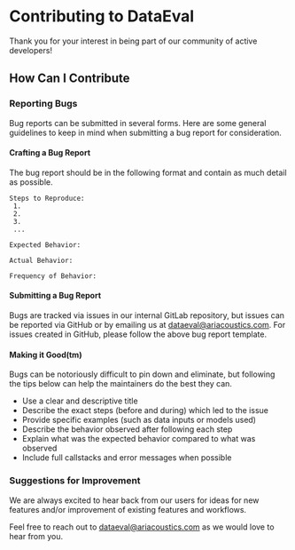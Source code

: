 # Contributing to DataEval

Thank you for your interest in being part of our community of active developers!

## How Can I Contribute

### Reporting Bugs

Bug reports can be submitted in several forms.  Here are some general guidelines to keep in mind when submitting
a bug report for consideration.

#### Crafting a Bug Report

The bug report should be in the following format and contain as much detail as possible.

```text
Steps to Reproduce:
 1. 
 2.
 3.
 ...

Expected Behavior:

Actual Behavior:

Frequency of Behavior:
```

#### Submitting a Bug Report

Bugs are tracked via issues in our internal GitLab repository, but issues can be reported via GitHub or by emailing us at dataeval@ariacoustics.com.  For issues created in GitHub, please follow the above bug report template.

#### Making it Good(tm)

Bugs can be notoriously difficult to pin down and eliminate, but following the tips below can help the maintainers do the best they can.

- Use a clear and descriptive title
- Describe the exact steps (before and during) which led to the issue
- Provide specific examples (such as data inputs or models used)
- Describe the behavior observed after following each step
- Explain what was the expected behavior compared to what was observed
- Include full callstacks and error messages when possible

### Suggestions for Improvement

We are always excited to hear back from our users for ideas for new features and/or improvement of existing features and workflows.

Feel free to reach out to dataeval@ariacoustics.com as we would love to hear from you.